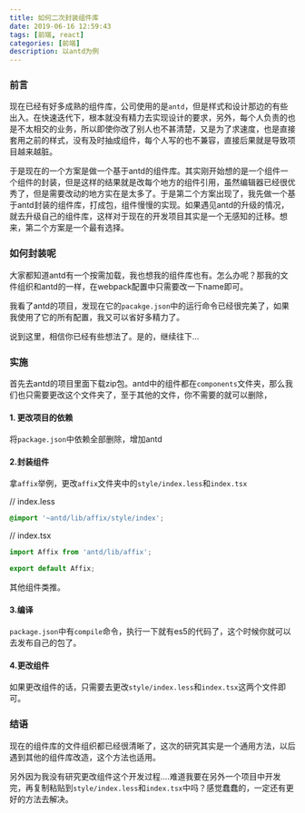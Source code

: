 ```yaml
---
title: 如何二次封装组件库
date: 2019-06-16 12:59:43
tags: [前端, react]
categories: [前端]
description: 以antd为例
---
```


### 前言
现在已经有好多成熟的组件库，公司使用的是`antd`，但是样式和设计那边的有些出入。在快速迭代下，根本就没有精力去实现设计的要求，另外，每个人负责的也是不太相交的业务，所以即使你改了别人也不甚清楚，又是为了求速度，也是直接套用之前的样式，没有及时抽成组件，每个人写的也不兼容，直接后果就是导致项目越来越脏。

于是现在的一个方案是做一个基于antd的组件库。其实刚开始想的是一个组件一个组件的封装，但是这样的结果就是改每个地方的组件引用，虽然编辑器已经很优秀了，但是需要改动的地方实在是太多了。于是第二个方案出现了，我先做一个基于antd封装的组件库，打成包，组件慢慢的实现。如果遇见antd的升级的情况，就去升级自己的组件库，这样对于现在的开发项目其实是一个无感知的迁移。想来，第二个方案是一个最有选择。

### 如何封装呢
大家都知道antd有一个按需加载，我也想我的组件库也有。怎么办呢？那我的文件组织和antd的一样，在webpack配置中只需要改一下name即可。

我看了antd的项目，发现在它的`pacakge.json`中的运行命令已经很完美了，如果我使用了它的所有配置，我又可以省好多精力了。

说到这里，相信你已经有些想法了。是的，继续往下...

### 实施
首先去antd的项目里面下载zip包。antd中的组件都在`components`文件夹，那么我们也只需要更改这个文件夹了，至于其他的文件，你不需要的就可以删除，

#### 1. 更改项目的依赖
将`package.json`中依赖全部删除，增加antd

#### 2.封装组件
拿`affix`举例，更改`affix`文件夹中的`style/index.less`和`index.tsx`

// index.less
```css
@import '~antd/lib/affix/style/index';
```

// index.tsx
```js
import Affix from 'antd/lib/affix';

export default Affix;
```
其他组件类推。

#### 3.编译
`package.json`中有`compile`命令，执行一下就有es5的代码了，这个时候你就可以去发布自己的包了。


#### 4.更改组件
如果更改组件的话，只需要去更改`style/index.less`和`index.tsx`这两个文件即可。


### 结语
现在的组件库的文件组织都已经很清晰了，这次的研究其实是一个通用方法，以后遇到其他的组件库改造，这个方法也适用。

另外因为我没有研究更改组件这个开发过程....难道我要在另外一个项目中开发完，再复制粘贴到`style/index.less`和`index.tsx`中吗？感觉蠢蠢的，一定还有更好的方法去解决。





